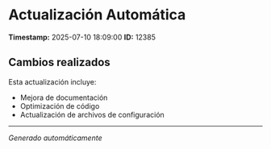 # Actualización Automática

**Timestamp:** 2025-07-10 18:09:00
**ID:** 12385

## Cambios realizados

Esta actualización incluye:
- Mejora de documentación
- Optimización de código
- Actualización de archivos de configuración

---
*Generado automáticamente*
